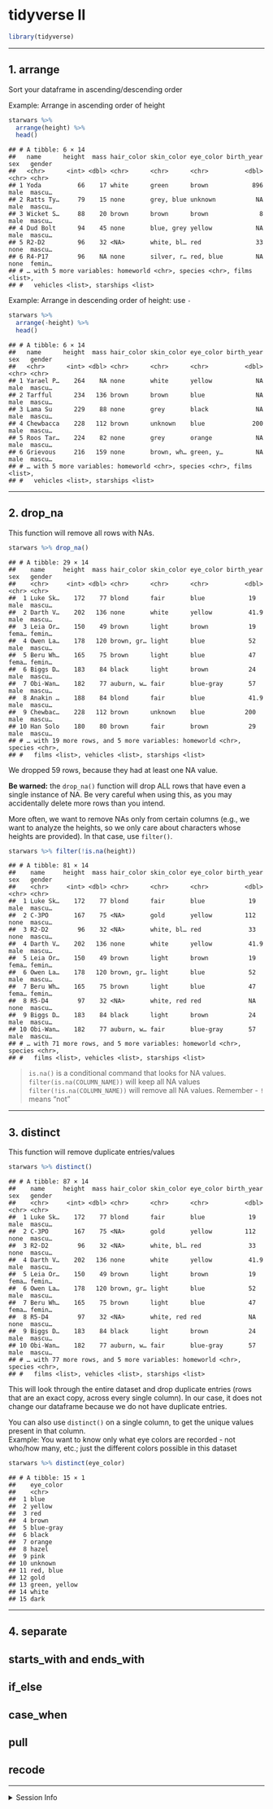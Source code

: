 tidyverse II
================

``` r
library(tidyverse)
```

------------------------------------------------------------------------

## 1. arrange

Sort your dataframe in ascending/descending order

Example: Arrange in ascending order of height

``` r
starwars %>% 
  arrange(height) %>% 
  head()
```

    ## # A tibble: 6 × 14
    ##   name      height  mass hair_color skin_color eye_color birth_year sex   gender
    ##   <chr>      <int> <dbl> <chr>      <chr>      <chr>          <dbl> <chr> <chr> 
    ## 1 Yoda          66    17 white      green      brown            896 male  mascu…
    ## 2 Ratts Ty…     79    15 none       grey, blue unknown           NA male  mascu…
    ## 3 Wicket S…     88    20 brown      brown      brown              8 male  mascu…
    ## 4 Dud Bolt      94    45 none       blue, grey yellow            NA male  mascu…
    ## 5 R2-D2         96    32 <NA>       white, bl… red               33 none  mascu…
    ## 6 R4-P17        96    NA none       silver, r… red, blue         NA none  femin…
    ## # … with 5 more variables: homeworld <chr>, species <chr>, films <list>,
    ## #   vehicles <list>, starships <list>

Example: Arrange in descending order of height: use `-`

``` r
starwars %>% 
  arrange(-height) %>% 
  head()
```

    ## # A tibble: 6 × 14
    ##   name      height  mass hair_color skin_color eye_color birth_year sex   gender
    ##   <chr>      <int> <dbl> <chr>      <chr>      <chr>          <dbl> <chr> <chr> 
    ## 1 Yarael P…    264    NA none       white      yellow            NA male  mascu…
    ## 2 Tarfful      234   136 brown      brown      blue              NA male  mascu…
    ## 3 Lama Su      229    88 none       grey       black             NA male  mascu…
    ## 4 Chewbacca    228   112 brown      unknown    blue             200 male  mascu…
    ## 5 Roos Tar…    224    82 none       grey       orange            NA male  mascu…
    ## 6 Grievous     216   159 none       brown, wh… green, y…         NA male  mascu…
    ## # … with 5 more variables: homeworld <chr>, species <chr>, films <list>,
    ## #   vehicles <list>, starships <list>

------------------------------------------------------------------------

## 2. drop_na

This function will remove all rows with NAs.

``` r
starwars %>% drop_na()
```

    ## # A tibble: 29 × 14
    ##    name     height  mass hair_color skin_color eye_color birth_year sex   gender
    ##    <chr>     <int> <dbl> <chr>      <chr>      <chr>          <dbl> <chr> <chr> 
    ##  1 Luke Sk…    172    77 blond      fair       blue            19   male  mascu…
    ##  2 Darth V…    202   136 none       white      yellow          41.9 male  mascu…
    ##  3 Leia Or…    150    49 brown      light      brown           19   fema… femin…
    ##  4 Owen La…    178   120 brown, gr… light      blue            52   male  mascu…
    ##  5 Beru Wh…    165    75 brown      light      blue            47   fema… femin…
    ##  6 Biggs D…    183    84 black      light      brown           24   male  mascu…
    ##  7 Obi-Wan…    182    77 auburn, w… fair       blue-gray       57   male  mascu…
    ##  8 Anakin …    188    84 blond      fair       blue            41.9 male  mascu…
    ##  9 Chewbac…    228   112 brown      unknown    blue           200   male  mascu…
    ## 10 Han Solo    180    80 brown      fair       brown           29   male  mascu…
    ## # … with 19 more rows, and 5 more variables: homeworld <chr>, species <chr>,
    ## #   films <list>, vehicles <list>, starships <list>

We dropped 59 rows, because they had at least one NA value.

**Be warned:** the `drop_na()` function will drop ALL rows that have
even a single instance of NA. Be very careful when using this, as you
may accidentally delete more rows than you intend.

More often, we want to remove NAs only from certain columns (e.g., we
want to analyze the heights, so we only care about characters whose
heights are provided). In that case, use `filter()`.

``` r
starwars %>% filter(!is.na(height))
```

    ## # A tibble: 81 × 14
    ##    name     height  mass hair_color skin_color eye_color birth_year sex   gender
    ##    <chr>     <int> <dbl> <chr>      <chr>      <chr>          <dbl> <chr> <chr> 
    ##  1 Luke Sk…    172    77 blond      fair       blue            19   male  mascu…
    ##  2 C-3PO       167    75 <NA>       gold       yellow         112   none  mascu…
    ##  3 R2-D2        96    32 <NA>       white, bl… red             33   none  mascu…
    ##  4 Darth V…    202   136 none       white      yellow          41.9 male  mascu…
    ##  5 Leia Or…    150    49 brown      light      brown           19   fema… femin…
    ##  6 Owen La…    178   120 brown, gr… light      blue            52   male  mascu…
    ##  7 Beru Wh…    165    75 brown      light      blue            47   fema… femin…
    ##  8 R5-D4        97    32 <NA>       white, red red             NA   none  mascu…
    ##  9 Biggs D…    183    84 black      light      brown           24   male  mascu…
    ## 10 Obi-Wan…    182    77 auburn, w… fair       blue-gray       57   male  mascu…
    ## # … with 71 more rows, and 5 more variables: homeworld <chr>, species <chr>,
    ## #   films <list>, vehicles <list>, starships <list>

> `is.na()` is a conditional command that looks for NA values.  
> `filter(is.na(COLUMN_NAME))` will keep all NA values  
> `filter(!is.na(COLUMN_NAME))` will remove all NA values. Remember -
> `!` means “not”

------------------------------------------------------------------------

## 3. distinct

This function will remove duplicate entries/values

``` r
starwars %>% distinct()
```

    ## # A tibble: 87 × 14
    ##    name     height  mass hair_color skin_color eye_color birth_year sex   gender
    ##    <chr>     <int> <dbl> <chr>      <chr>      <chr>          <dbl> <chr> <chr> 
    ##  1 Luke Sk…    172    77 blond      fair       blue            19   male  mascu…
    ##  2 C-3PO       167    75 <NA>       gold       yellow         112   none  mascu…
    ##  3 R2-D2        96    32 <NA>       white, bl… red             33   none  mascu…
    ##  4 Darth V…    202   136 none       white      yellow          41.9 male  mascu…
    ##  5 Leia Or…    150    49 brown      light      brown           19   fema… femin…
    ##  6 Owen La…    178   120 brown, gr… light      blue            52   male  mascu…
    ##  7 Beru Wh…    165    75 brown      light      blue            47   fema… femin…
    ##  8 R5-D4        97    32 <NA>       white, red red             NA   none  mascu…
    ##  9 Biggs D…    183    84 black      light      brown           24   male  mascu…
    ## 10 Obi-Wan…    182    77 auburn, w… fair       blue-gray       57   male  mascu…
    ## # … with 77 more rows, and 5 more variables: homeworld <chr>, species <chr>,
    ## #   films <list>, vehicles <list>, starships <list>

This will look through the entire dataset and drop duplicate entries
(rows that are an exact copy, across every single column). In our case,
it does not change our dataframe because we do not have duplicate
entries.

You can also use `distinct()` on a single column, to get the unique
values present in that column.  
Example: You want to know only what eye colors are recorded - not
who/how many, etc.; just the different colors possible in this dataset

``` r
starwars %>% distinct(eye_color)
```

    ## # A tibble: 15 × 1
    ##    eye_color    
    ##    <chr>        
    ##  1 blue         
    ##  2 yellow       
    ##  3 red          
    ##  4 brown        
    ##  5 blue-gray    
    ##  6 black        
    ##  7 orange       
    ##  8 hazel        
    ##  9 pink         
    ## 10 unknown      
    ## 11 red, blue    
    ## 12 gold         
    ## 13 green, yellow
    ## 14 white        
    ## 15 dark

------------------------------------------------------------------------

## 4. separate

## starts_with and ends_with

## if_else

## case_when

## pull

## recode

------------------------------------------------------------------------

<details>
<summary>
Session Info
</summary>

Date Run: 2022-07-20

``` r
sessionInfo()
```

    ## R version 4.1.1 (2021-08-10)
    ## Platform: x86_64-apple-darwin17.0 (64-bit)
    ## Running under: macOS Catalina 10.15.7
    ## 
    ## Matrix products: default
    ## BLAS:   /Library/Frameworks/R.framework/Versions/4.1/Resources/lib/libRblas.0.dylib
    ## LAPACK: /Library/Frameworks/R.framework/Versions/4.1/Resources/lib/libRlapack.dylib
    ## 
    ## locale:
    ## [1] en_US.UTF-8/en_US.UTF-8/en_US.UTF-8/C/en_US.UTF-8/en_US.UTF-8
    ## 
    ## attached base packages:
    ## [1] stats     graphics  grDevices utils     datasets  methods   base     
    ## 
    ## other attached packages:
    ## [1] forcats_0.5.1   stringr_1.4.0   dplyr_1.0.9     purrr_0.3.4    
    ## [5] readr_2.1.2     tidyr_1.2.0     tibble_3.1.7    ggplot2_3.3.6  
    ## [9] tidyverse_1.3.1
    ## 
    ## loaded via a namespace (and not attached):
    ##  [1] tidyselect_1.1.2 xfun_0.31        haven_2.4.3      colorspace_2.0-2
    ##  [5] vctrs_0.4.1      generics_0.1.2   htmltools_0.5.2  yaml_2.2.1      
    ##  [9] utf8_1.2.2       rlang_1.0.2      pillar_1.7.0     glue_1.6.2      
    ## [13] withr_2.5.0      DBI_1.1.1        dbplyr_2.1.1     modelr_0.1.8    
    ## [17] readxl_1.4.0     lifecycle_1.0.1  munsell_0.5.0    gtable_0.3.0    
    ## [21] cellranger_1.1.0 rvest_1.0.1      evaluate_0.15    knitr_1.39      
    ## [25] tzdb_0.1.2       fastmap_1.1.0    fansi_0.5.0      broom_0.8.0     
    ## [29] backports_1.2.1  scales_1.1.1     jsonlite_1.7.2   fs_1.5.2        
    ## [33] hms_1.1.0        digest_0.6.27    stringi_1.7.6    grid_4.1.1      
    ## [37] cli_3.3.0        tools_4.1.1      magrittr_2.0.3   crayon_1.4.1    
    ## [41] pkgconfig_2.0.3  ellipsis_0.3.2   xml2_1.3.2       reprex_2.0.1    
    ## [45] lubridate_1.8.0  assertthat_0.2.1 rmarkdown_2.14   httr_1.4.2      
    ## [49] rstudioapi_0.13  R6_2.5.1         compiler_4.1.1

</details>
